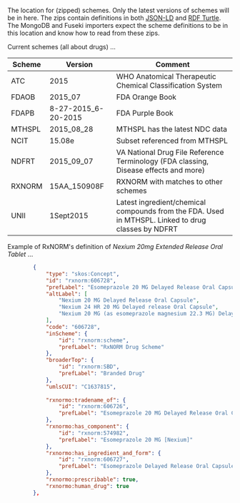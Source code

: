 The location for (zipped) schemes. Only the latest versions of schemes will be in here. The zips contain definitions in both [JSON-LD](http://www.w3.org/TR/json-ld/) and [RDF Turtle](http://www.w3.org/TR/turtle/). The MongoDB and Fuseki importers expect the scheme definitions to be in this location and know how to read from these zips.

Current schemes (all about drugs) ...

Scheme | Version | Comment
--- | --- | --- 
ATC | 2015 | WHO Anatomical Therapeutic Chemical Classification System
FDAOB | 2015_07 | FDA Orange Book
FDAPB | 8-27-2015_6-20-2015 | FDA Purple Book
MTHSPL | 2015_08_28 | MTHSPL has the latest NDC data
NCIT | 15.08e | Subset referenced from MTHSPL
NDFRT | 2015_09_07 | VA National Drug File Reference Terminology (FDA classing, Disease effects and more)
RXNORM | 15AA_150908F | RXNORM with matches to other schemes
UNII | 1Sept2015 | Latest ingredient/chemical compounds from the FDA. Used in MTHSPL. Linked to drug classes by NDFRT

Example of RxNORM's definition of _Nexium 20mg Extended Release Oral Tablet_ ...

```json
        {
            "type": "skos:Concept",
            "id": "rxnorm:606728",
            "prefLabel": "Esomeprazole 20 MG Delayed Release Oral Capsule [Nexium]",
            "altLabel": [
                "Nexium 20 MG Delayed Release Oral Capsule",
                "Nexium 24 HR 20 MG Delayed release Oral Capsule",
                "Nexium 20 MG (as esomeprazole magnesium 22.3 MG) Delayed Release Oral Capsule"
            ],
            "code": "606728",
            "inScheme": {
                "id": "rxnorm:scheme",
                "prefLabel": "RxNORM Drug Scheme"
            },
            "broaderTop": {
                "id": "rxnorm:SBD",
                "prefLabel": "Branded Drug"
            },
            "umlsCUI": "C1637815",
                        
            "rxnormo:tradename_of": {
                "id": "rxnorm:606726",
                "prefLabel": "Esomeprazole 20 MG Delayed Release Oral Capsule"
            },
            "rxnormo:has_component": {
                "id": "rxnorm:574982",
                "prefLabel": "Esomeprazole 20 MG [Nexium]"
            },
            "rxnormo:has_ingredient_and_form": {
                "id": "rxnorm:606727",
                "prefLabel": "Esomeprazole Delayed Release Oral Capsule [Nexium]"
            },
            "rxnormo:prescribable": true,
            "rxnormo:human_drug": true
        },
```

